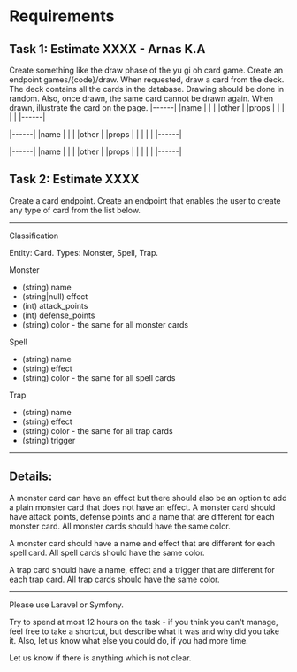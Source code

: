 # Requirements

## Task 1:  Estimate XXXX - Arnas K.A
Create something like the draw phase of the yu gi oh card game.
Create an endpoint games/{code}/draw. When requested, draw a card from the deck.
The deck contains all the cards in the database.
Drawing should be done in random.
Also, once drawn, the same card cannot be drawn again.
When drawn, illustrate the card on the page.
|------|
|name  |
|      |
|other |
|props |
|      |
|      |
|------|

|------|
|name  |
|      |
|other |
|props |
|      |
|      |
|------|

|------|
|name  |
|      |
|other |
|props |
|      |
|      |
|------|

## Task 2: Estimate XXXX
Create a card endpoint.
Create an endpoint that enables the user to create any type of card from the list below.

----------
Classification

Entity: Card.
Types: Monster, Spell, Trap.

Monster
- (string)      name
- (string|null) effect
- (int)         attack_points
- (int)         defense_points
- (string)      color - the same for all monster cards

Spell
- (string)      name
- (string)      effect
- (string)      color - the same for all spell cards

Trap
- (string)      name
- (string)      effect
- (string)      color - the same for all trap cards
- (string)      trigger

----------
## Details:

A monster card can have an effect but there should also be an option to add a plain monster card that does not have an effect.
A monster card should have attack points, defense points and a name that are different for each monster card.
All monster cards should have the same color.

A monster card should have a name and effect that are different for each spell card.
All spell cards should have the same color.

A trap card should have a name, effect and a trigger that are different for each trap card.
All trap cards should have the same color.

----

Please use Laravel or Symfony.

Try to spend at most 12 hours on the task - if you think you can't manage, feel free to take a shortcut, but describe what it was and why did you take it. Also, let us know what else you could do, if you had more time.

Let us know if there is anything which is not clear.
